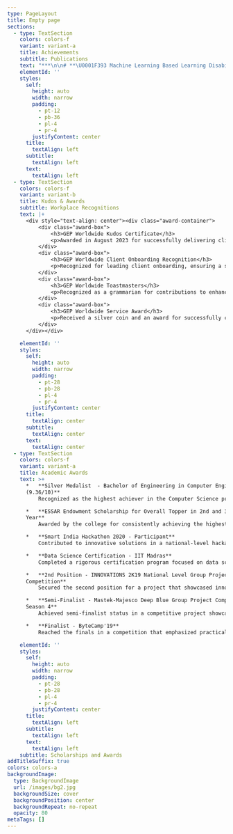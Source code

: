 ```yaml
---
type: PageLayout
title: Empty page
sections:
  - type: TextSection
    colors: colors-f
    variant: variant-a
    title: Achievements
    subtitle: Publications
    text: "***\n\n# **\U0001F393 Machine Learning Based Learning Disability Detection using LMS**\n\n\n*Published in the 5th IEEE International Conference on Computing, Communication and Automation (IEEE ICCCA) - 2020*\n\n###### *This research paper dives deep into a system designed to\_**detect learning disabilities**\_in students using machine learning algorithms. The study leverages\_**Moodle**, a popular Learning Management System (LMS), and applies\_**Random Forest**and\_**Support Vector Machines (SVM)**\_to analyze student behavior and patterns \U0001F9E0.*\n\n###### The aim?  To help identify students with potential learning challenges early, enabling timely support for a more inclusive learning experience. The data is meticulously processed using\_**Python**\_and its powerful libraries like\_**Scikit-learn**\_and\_**Pandas**\_\U0001F40D\U0001F4CA.\n\n###### [\U0001F31F\_**Read the full paper**](https://ieeexplore.ieee.org/document/9250761)\_to explore the fascinating intersection of\_**education**\_and\_**machine learning**, and discover how this research is shaping the future of learning! \U0001F31F\n\n"
    elementId: ''
    styles:
      self:
        height: auto
        width: narrow
        padding:
          - pt-12
          - pb-36
          - pl-4
          - pr-4
        justifyContent: center
      title:
        textAlign: left
      subtitle:
        textAlign: left
      text:
        textAlign: left
  - type: TextSection
    colors: colors-f
    variant: variant-b
    title: Kudos & Awards
    subtitle: Workplace Recognitions
    text: |+
      <div style="text-align: center"><div class="award-container">
          <div class="award-box">
              <h3>GEP Worldwide Kudos Certificate</h3>
              <p>Awarded in August 2023 for successfully delivering client-critical enhancements, accelerating feature release timelines by 25%, and significantly improving overall team efficiency.</p>
          </div>
          <div class="award-box">
              <h3>GEP Worldwide Client Onboarding Recognition</h3>
              <p>Recognized for leading client onboarding, ensuring a smooth transition, and enabling a successful go-live while supporting the TSO (Technical Support Operations) team.</p>
          </div>
          <div class="award-box">
              <h3>GEP Worldwide Toastmasters</h3>
              <p>Recognized as a grammarian for contributions to enhancing communication skills and promoting effective language use.</p>
          </div>
          <div class="award-box">
              <h3>GEP Worldwide Service Award</h3>
              <p>Received a silver coin and an award for successfully completing three years of dedicated service with GEP Worldwide, recognizing the commitment and contributions to the organization.</p>
          </div>
      </div></div>

    elementId: ''
    styles:
      self:
        height: auto
        width: narrow
        padding:
          - pt-28
          - pb-28
          - pl-4
          - pr-4
        justifyContent: center
      title:
        textAlign: center
      subtitle:
        textAlign: center
      text:
        textAlign: center
  - type: TextSection
    colors: colors-f
    variant: variant-a
    title: Academic Awards
    text: >+
      *   **Silver Medalist  - Bachelor of Engineering in Computer Engineering
      (9.36/10)**
          Recognized as the highest achiever in the Computer Science program during undergraduate studies.

      *   **ESSAR Endowment Scholarship for Overall Topper in 2nd and 3rd
      Year** 
          Awarded by the college for consistently achieving the highest academic performance in the second and third year of the computer engineering program.

      *   **Smart India Hackathon 2020 - Participant**
          Contributed to innovative solutions in a national-level hackathon aimed at addressing various societal challenges.

      *   **Data Science Certification - IIT Madras**
          Completed a rigorous certification program focused on data science concepts and applications from a estemeed faculty of IIT Madras.

      *   **2nd Position - INNOVATIONS 2K19 National Level Group Project
      Competition**
          Secured the second position for a project that showcased innovative solutions in technology.

      *   **Semi-Finalist - Mastek-Majesco Deep Blue Group Project Competition
      Season 4**
          Achieved semi-finalist status in a competitive project showcase focusing on deep technology solutions.

      *   **Finalist - ByteCamp'19**
          Reached the finals in a competition that emphasized practical applications of technology and coding skills.

    elementId: ''
    styles:
      self:
        height: auto
        width: narrow
        padding:
          - pt-28
          - pb-28
          - pl-4
          - pr-4
        justifyContent: center
      title:
        textAlign: left
      subtitle:
        textAlign: left
      text:
        textAlign: left
    subtitle: Scholarships and Awards
addTitleSuffix: true
colors: colors-a
backgroundImage:
  type: BackgroundImage
  url: /images/bg2.jpg
  backgroundSize: cover
  backgroundPosition: center
  backgroundRepeat: no-repeat
  opacity: 80
metaTags: []
---
```

